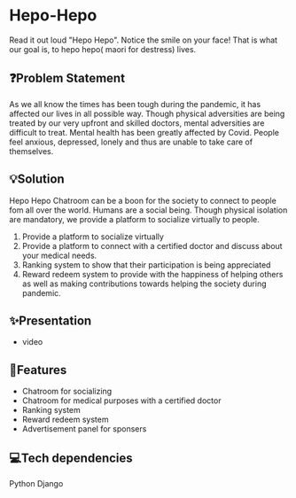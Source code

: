 # Hepo-Hepo
Read it out loud "Hepo Hepo". Notice the smile on your face! That is what our goal is, to hepo hepo( maori for destress) lives.

## ❓Problem Statement
As we all know the times has been tough during the pandemic, it has affected our lives in all possible way. Though physical adversities are being treated by our very upfront and skilled doctors, mental adversities are difficult to treat. Mental health has been greatly affected by Covid. People feel anxious, depressed, lonely and thus are unable to take care of themselves.

## 💡Solution
 Hepo Hepo Chatroom can be a boon for the society to connect to people fom all over the world. Humans are a social being. Though physical isolation are mandatory, we provide a platform to socialize virtually to people.
 1. Provide a platform to socialize virtually
 2. Provide a platform to connect with a certified doctor and discuss about your medical needs.
 3. Ranking system to show that their participation is being appreciated
 4. Reward redeem system to provide with the happiness of helping others as well as making contributions towards helping the society during pandemic.

## ✨Presentation
- video

## 🎯Features
* Chatroom for socializing
* Chatroom for medical purposes with a certified doctor 
* Ranking system 
* Reward redeem system 
* Advertisement panel for sponsers

## 💻Tech dependencies
Python
Django
